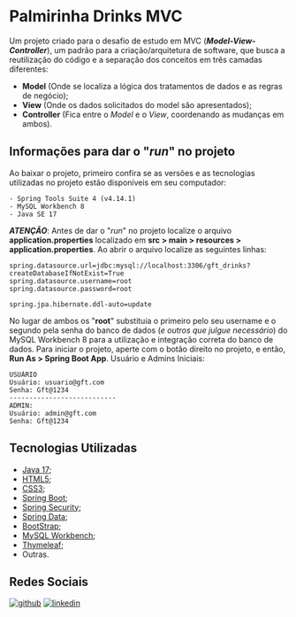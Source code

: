 # Palmirinha Drinks MVC

Um projeto criado para o desafio de estudo em MVC (**_Model-View-Controller_**), um padrão para a
criação/arquitetura de software, que busca a reutilização do código e a separação dos conceitos
em três camadas diferentes:

- **Model** (Onde se localiza a lógica dos tratamentos de dados e as regras de negócio);
- **View** (Onde os dados solicitados do model são apresentados);
- **Controller** (Fica entre o *Model* e o *View*, coordenando as mudanças em ambos).

## Informações para dar o "*run*" no projeto

Ao baixar o projeto, primeiro confira se as versões e as tecnologias utilizadas no projeto estão disponíveis
em seu computador:

```
- Spring Tools Suite 4 (v4.14.1)
- MySQL Workbench 8
- Java SE 17
```
**_ATENÇÃO_**: Antes de dar o "*run*" no projeto localize o arquivo **application.properties** localizado em 
**src > main > resources > application.properties**. Ao abrir o arquivo localize as seguintes linhas:
```
spring.datasource.url=jdbc:mysql://localhost:3306/gft_drinks?createDatabaseIfNotExist=True
spring.datasource.username=root
spring.datasource.password=root

spring.jpa.hibernate.ddl-auto=update
```
No lugar de ambos os "**root**" substituia o primeiro pelo seu username e o segundo pela senha do banco de dados
(*e outros que julgue necessário*)
do MySQL Workbench 8 para a utilização e integração correta do banco de dados. Para iniciar o projeto, aperte com o botão direito no projeto, e então, **Run As > Spring Boot App**.
Usuário e Admins Iniciais:
```
USUÁRIO
Usuário: usuario@gft.com
Senha: Gft@1234
---------------------------
ADMIN:
Usuário: admin@gft.com
Senha: Gft@1234
```
  





## Tecnologias Utilizadas

- [Java 17](https://docs.oracle.com/en/java/);
- [HTML5](https://devdocs.io/html/);
- [CSS3](https://devdocs.io/css/);
- [Spring Boot](https://spring.io/projects/spring-boot);
- [Spring Security](https://spring.io/projects/spring-security);
- [Spring Data](https://spring.io/projects/spring-data);
- [BootStrap](https://getbootstrap.com/);
- [MySQL Workbench](https://dev.mysql.com/doc/workbench/en/);
- [Thymeleaf](https://www.thymeleaf.org/);
- Outras.






## Redes Sociais
[![github](https://img.shields.io/badge/GitHub-100000?style=for-the-badge&logo=github&logoColor=white
)](https://github.com/GuiACamargo)
[![linkedin](https://img.shields.io/badge/linkedin-0A66C2?style=for-the-badge&logo=linkedin&logoColor=white)](https://www.linkedin.com/in/guilhermecamargodev/)

